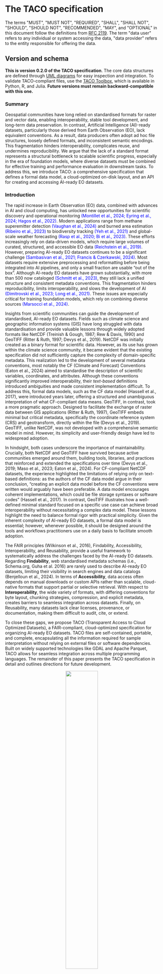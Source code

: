 # The TACO specification

The terms "MUST", "MUST NOT", "REQUIRED", "SHALL", "SHALL NOT", "SHOULD", "SHOULD NOT", "RECOMMENDED", "MAY", and "OPTIONAL" in this document follow the definitions from [RFC 2119](https://www.ietf.org/rfc/rfc2119.txt). The term "data user" refers to any individual or system accessing the data, "data provider" refers to the entity responsible for offering the data.

## Version and schema

**This is version 0.2.0 of the TACO specification**. The core data structures are defined through [UML diagrams](https://github.com/tacofoundation/specification) for easy inspection and integration. To validate TACO-compliant files, use the [TACO Toolbox](https://github.com/tacofoundation/taco-toolbox), which is available in Python, R, and Julia. **Future versions must remain backward-compatible with this one.**

### Summary

Geospatial communities have long relied on standardised formats for raster and vector data, enabling interoperability, stable tool development, and long-term data preservation. In contrast, Artificial Intelligence (AI)-ready datasets, particularly those derived from Earth Observation (EO), lack equivalent conventions. As a result, data producers often adopt ad hoc file structures, loosely defined formats, and inconsistent semantic encodings. This fragmentation hinders interoperability, complicates reuse, and undermines reproducibility. We argue that the lack of a standard format represents a structural bottleneck to scalable scientific progress, especially in the era of foundation models, where diverse datasets must be combined for effective training and performance evaluation in downstream tasks. To address this, we introduce TACO: a comprehensive specification that defines a formal data model, a cloud-optimized on-disk layout, and an API for creating and accessing AI-ready EO datasets.

### Introduction

The rapid increase in Earth Observation (EO) data, combined with advances in AI and cloud computing, has unlocked new opportunities for scientific discovery and operational monitoring <span style="color:blue">(Montillet et al., 2024; Eyring et al., 2024; Hagos et al., 2022)</span>. Modern applications range from methane superemitter detection <span style="color:blue">(Vaughan et al., 2024)</span> and burned area estimation <span style="color:blue">(Ribeiro et al., 2023)</span> to biodiversity tracking <span style="color:blue">(Yeh et al., 2021)</span> and global-scale weather forecasting <span style="color:blue">(Rasp et al., 2020; Bi et al., 2023)</span>. These efforts increasingly rely on data-driven models, which require large volumes of curated, structured, and accessible EO data <span style="color:blue">(Reichstein et al., 2019)</span>. However, preparing AI-ready EO datasets continues to be a significant challenge <span style="color:blue">(Sambasivan et al., 2021; Francis & Czerkawski, 2024)</span>. Most datasets require extensive preprocessing and reformatting before being integrated into AI pipelines, and only a small fraction are usable “out of the box”. Although AI-ready EO datasets have grown substantially, with more than 500 now cataloged <span style="color:blue">(Schmitt et al., 2023)</span>, they still lack a unified structure and consistent metadata conventions. This fragmentation hinders reproducibility, limits interoperability, and slows the development of AI <span style="color:blue">(Dimitrovski et al., 2023; Long et al., 2021)</span>. These issues are especially critical for training foundation models, which rely on combining diverse sources <span style="color:blue">(Marsocci et al., 2024)</span>.


Insights from scientific communities can guide the development of standardised, AI-ready EO datasets. Fields such as climate science and geographic information systems (GIS) have long struggled with data standardisation and provide valuable lessons through widely adopted formats like NetCDF (Treinish & Gough, 1987; Rew & Davis, 1990) and GeoTIFF (Ritter & Ruth, 1997; Devys et al., 2019). NetCDF was initially created as a binary format for scientific data.
However, as its use has grown within the climate science community, it became evident that the existing specification did not sufficiently capture the complexity of domain-specific metadata. This realization led to the development of several metadata conventions, most notably the CF (Climate
and Forecast) Conventions (Eaton et al., 2024) aimed to standardise the description of scientific variables, coordinates, and attributes. Although these conventions significantly improved interoperability, their *text-based* definitions introduced ambiguities and made consistent implementation
difficult. To address this, formal data models, such as the CF data model (Hassell et al., 2017), were introduced years later, offering a structured and unambiguous interpretation of what CF-compliant data means. GeoTIFF, in contrast, took a more pragmatic approach. Designed to facilitate the exchange of raster data between GIS applications (Ritter & Ruth, 1997), GeoTIFF embeds minimal but critical metadata, specifically the coordinate reference system (CRS) and
geotransform, directly within the file (Devys et al., 2019). GeoTIFF, unlike NetCDF, was not developed with a comprehensive semantic model in mind. However, its simplicity and user-friendly design have led to widespread adoption.

In hindsight, both cases underscore the importance of maintainability. Crucially, both NetCDF and GeoTIFF have survived because active communities emerged around them, building tools, libraries, and practices that reinforced and extended the specifications over time (Devys et al., 2019; Maso et al., 2023; Eaton et al., 2024). For CF-compliant NetCDF datasets, the experience highlighted the limitations of relying only on text-based definitions: as the authors of the CF data model argue in their conclusion, “creating an explicit data model before the CF conventions were written would arguably have been preferable. A data model encourages coherent implementations, which could be file storage syntaxes or software codes” (Hassell et al., 2017). In contrast, GeoTIFF illustrates how a well-defined minimal standard focused on a specific use case can achieve broad interoperability without necessitating a complex data model. These lessons highlight the need to balance formal rigor with practical simplicity. Given the inherent complexity of AI-ready EO datasets, a formal data model is essential; however, whenever possible, it should be designed around the tools and workflows practitioners use on a daily basis to facilitate smooth adoption.

The FAIR principles (Wilkinson et al., 2016), Findability, Accessibility, Interoperability, and Reusability, provide a useful framework to systematically address the challenges faced by the AI-ready EO datasets. Regarding **Findability**, web standardised metadata schemas (i.e., Schema.org, Guha et al. 2016) are rarely used to describe AI-ready EO datasets, limiting their visibility in search engines and data catalogs (Benjelloun et al., 2024). In terms of **Accessibility**, data access often depends on manual downloads or custom APIs rather than scalable, cloud-native formats that support partial or selective retrieval. With respect to **Interoperability**, the wide variety of formats, with differing conventions for byte layout, chunking strategies, compression, and explicit metadata, creates barriers to seamless integration across datasets. Finally, on Reusability, many datasets lack clear licenses, provenance, or documentation, making them difficult to audit, cite, or extend.

To close these gaps, we propose TACO (Transparent Access to Cloud Optimized Datasets), a FAIR-compliant, cloud-optimized specification for organizing AI-ready EO datasets. TACO files are self-contained, portable, and complete, encapsulating all the information required for sample interpretation without relying on external files or software dependencies. Built on widely supported technologies like GDAL and Apache Parquet, TACO allows for seamless integration across multiple programming languages. The remainder of this paper presents the TACO specification in detail and outlines directions for future development.

<figure style="text-align: center;">
  <img src="https://github.com/user-attachments/assets/17a84407-0cd1-4da4-9e0d-2e22beda7087" width="50%">
  <figcaption><strong>Figure 1:</strong> Conceptual organization of the TACO Specification. The Data Model (A) is composed of two layers: Logical Structure (describing the relationships between data and metadata) and Semantic Description (standardised metadata definitions). These layers collectively define the Data Format (B), specifying how data is stored, which can be created and accessed through a dedicated API (C) consisting of the ToolBox (for creation) and the Reader (for reading).</figcaption>
</figure>

### The specification

The TACO specification defines the data model, file format, and API (**Figure 1**). Here, the **_data model_** refers to an abstract representation of a dataset that defines the rules, constraints, and relationships connecting metadata to the associated data assets (**Figure 2**). The **_data format_** defines the physical representation of the dataset, specifying how data and metadata are encoded, stored, and organized. Finally, the API specifies the programmatic methods and conventions by which users and applications can interact with TACO-compliant datasets. By providing a unique and well-structured interface, the API abstracts the underlying complexity of the data format and data model, allowing data users to query, modify, and even integrate multiple TACO datasets.

#### The Data Model

The logical structure of the TACO data model is illustrated in the UML diagram in **Figure 2**. At its core, a TACO dataset is defined as a structured collection of minimal self-contained data units, called SAMPLEs, organized within a container, called TORTILLA, and enriched by dataset-level metadata.

<figure style="text-align: center;">
  <img src="https://github.com/user-attachments/assets/f41109aa-357f-4a2c-b348-e39192a9ccc6" alt="TACO logical structure" width="75%">
  <figcaption><strong>Figure:</strong> TACO logical structure. A <code>SAMPLE</code> encapsulates raw data and metadata, with a pointer to a <code>DataSource</code>. Supported data sources include <code>GDALDataset</code>, <code>BYTES</code>, and <code>TORTILLA</code>. TACO extends <code>TORTILLA</code> by adding high-level dataset metadata.</figcaption>
</figure>

A SAMPLE represents the minimal self-contained and smallest indivisible unit for AI training and evaluation. Each SAMPLE encapsulates the actual data and metadata (**Figure 3**). Importantly, each SAMPLE contains a pointer to a DataSource that specifies how to access the underlying data. TACO supports three primary DataSource types: (i) GDALDataset, for raster or vector data readable by the GDAL library; (ii) BYTES, representing raw byte streams for unsupported or custom formats; and (iii) TORTILLA. While the BYTES option is available, GDALDataset is recommended for partial read support.

The TORTILLA serves as a container that manages multiple SAMPLE instances. All SAMPLEs within a TORTILLA share a uniform metadata schema, enabling the combined metadata to be represented as a dataframe. Since TORTILLA implements the DataSource interface, it can be referenced within a SAMPLE, enabling recursive nesting of TORTILLA containers. This design supports the representation of hierarchical datasets while preserving the modularity and self-contained nature of individual SAMPLEs.

Building upon TORTILLA, the TACO class extends this container structure by adding comprehensive dataset-level metadata (**Figure 4**). This additional metadata provides a semantic overview of the collection, supporting dataset management, discovery, and interoperability.

<figure style="text-align: center;">
  <img src="logical_taco.png" alt="TACO logical structure" width="75%">
  <figcaption><strong>Figure:</strong> TACO logical structure. A <code>SAMPLE</code> encapsulates raw data and metadata, with a pointer to a <code>DataSource</code>. Supported data sources include <code>GDALDataset</code>, <code>BYTES</code>, and <code>TORTILLA</code>. TACO extends <code>TORTILLA</code> by adding high-level dataset metadata.</figcaption>
</figure>

#### Semantic Description

This section defines the structure of the metadata associated with each individual SAMPLE (**Figure 3**) and with the TACO dataset (**Figure 4**) as a whole. Metadata is organized into three categories: (1) Core (required fields), (2) Optional (non-essential fields providing additional context or supporting specific functionalities), and (3) Automatic (fields automatically generated by the TACO API; generation is based exclusively on core metadata and never on optional fields).

At the `SAMPLE` level, two core attributes are required: `tortilla:id`, a unique string that identifies each `SAMPLE`, and `tortilla:file_format`, which specifies the data format—either `TORTILLA`, `BYTES`, or any format supported by GDAL. An optional field, `tortilla:data_split`, indicates the dataset partition to which the sample belongs (e.g., training, validation, or testing). Additionally, the fields `tortilla:offset` (denoting the position within a TORTILLA archive) and `tortilla:length` (the sample's size) are automatically computed by the TACO API (**Table 1**). The current specification supports three optional metadata extensions: STAC, Responsible AI (RAI), and sample statistics (STATS), which are described in detail in the `SAMPLE` Extensions section.

At the dataset level, TACO defines a `Metadata` class that encapsulates both core and optional fields describing the dataset’s provenance, structure, and content (**Table 1**). Core fields include a persistent identifier (`id`), versioning information (`taco_version`, `dataset_version`), spatiotemporal coverage (`extent`), a human-readable description (`description`), licensing details (`licenses`), and contact information for both dataset providers (`providers`) and the individual responsible for converting the data into TACO (`data_curator`). Several of these core fields employ nested structures or lists to represent complex information. For example, both `providers` and `data_curator` are modeled as lists of `Contact` objects (**Table 2**), each containing attributes such as name, affiliation, and email. The `extent` field (**Table 3**) uses nested list structures to capture spatial and temporal bounds, while the `licenses` field is represented by a `Licenses` class that can wrap one or more license entries.

Optional fields in the `Metadata` class include a dataset title, descriptive keywords, and high-level information about intended use, such as the task type (**Table 4**) and split strategy (**Table 5**). Links to external resources can be provided via the optional `raw_link` and `discuss_link` fields, both represented by a `Hyperlink` class that includes an `href` and a textual `description` (**Table 6**). TACO metadata is designed to be extensible: additional modules can be integrated by inheriting from an abstract `Extension` class. Version 0.2.0 of the specification supports three such extensions at the dataset level: Responsible AI (RAI), Publications, and Sensor metadata (**Table 7**, **Table 8**, and **Table 9**, respectively).

#### Data format

The **TORTILLA** and **TACO** file formats are designed for efficient storage of large-scale datasets using a binary serialization scheme (Figure \ref{fig\:file\_format}). Each TORTILLA file enforces a consistent schema and metadata structure across all its samples. Metadata is stored in the **FOOTER** using Apache Parquet, while the corresponding sample data is stored as a Binary Large Object (**BLOB**). Each row in the Apache Parquet file corresponds to a distinct `SAMPLE` object. The **BLOB** and the **FOOTER** are combined into a single file, constituting the TORTILLA format (see Figure \ref{fig\:file\_format}). Notably, the format enables partial reads of the **BLOB** during sample-level access, while the **FOOTER** is read entirely only once at load time.

A **TACO** file extends the TORTILLA format by appending dataset-level metadata (the **COLLECTION**), encoded in JSON at the end of the file. This design ensures that both TORTILLA and TACO files are self-contained, portable, and complete—encapsulating all information required to interpret samples without reliance on external files or software dependencies.

Each file begins with a fixed 200-byte **HEADER** that includes a 2-byte magic number, an 8-byte offset and length for the **FOOTER**, and an 8-byte data partition count that indicates how many segments the dataset contains. This count allows the TACO API to verify dataset completeness and reconstruct the full archive correctly. TACO files introduce two additional 8-byte fields for the **COLLECTION** offset and length. Both formats reserve unused space in the header for future use: 174 bytes in TORTILLA and 158 bytes in TACO.

The TACO API (Section \ref{sec\:api}) automatically generates certain fields based on the input data. For instance, it records sample-level offsets and lengths as columns in the **FOOTER**, enabling efficient random access to individual samples (illustrated by the red dotted line in Figure \ref{fig\:file\_format}). To support multi-language interoperability and partial reads, TACO relies on GDAL’s Virtual File System (VFS), particularly the `/vsisubfile/` handler, which allows byte ranges within a TACO file to be treated as standalone `GDALDataset` objects. This enables fast random access without reading the entire **BLOB** region.

TACO also supports cloud-optimized access, leveraging additional GDAL VFS handlers such as `/vsicurl/`, `/vsis3/`, `/vsiaz/`, `/vsigs/`, `/vsioss/`, and `/vsiswift/`, ensuring high-performance reads across diverse cloud storage platforms.

#### API

The TACO API consists of two main components: the **Toolbox** (Figure\~\ref{fig\:api\_tacotoolbox}) and the **Reader** (Figure\~\ref{fig\:api\_reader}). The Toolbox provides data classes for the core TACO models—`SAMPLE`, `TORTILLA`, and `TACO`—enabling users to define and modify dataset structures entirely through code. It includes a `create()` method that serializes both data and metadata into fully compliant TACO or TORTILLA files. Additionally, the `edit()` method allows users to update existing files, whether adjusting the `COLLECTION` or the `FOOTER`.

Format conversion is supported through optional utilities such as `tortilla2taco()`, `taco2tortilla()`, `footer2geoparquet()`, and `footer2geoparquetstac()`. Exporters like `collection2stac()`, `collection2croissant()`, `collection2datacite()`, and `collection2datacard()` enable collection-level metadata generation in STAC, Croissant, DataCite, or Markdown formats.

The **Reader** component provides a simple interface to load and interact with TACO and TORTILLA files. It implements a `load()` function that retrieves the `FOOTER` and, if called with `collection=True`, also returns the `COLLECTION`. A `compile()` function must also be provided to create smaller subsets of existing TACO or TORTILLA files.

The Reader is designed to operate within a DataFrame interface in the target environment (e.g., R, Python, or Julia), mapping the `FOOTER` to a DataFrame object. Additionally, a `read` method must be implemented on the DataFrame to expose GDAL VFS access (Figure\~\ref{fig\:api\_reader}). Optional helper functions can also be included to perform sanity checks and validate file compliance with the TACO format specification.

### Facilitating dataset streaming

Since version `0.0.2`, TACO supports fully streamable datasets, which is particularly advantageous for nested datasets—specifically, when TORTILLA files are used as the underlying data source. Streaming capabilities in TACO allow users to avoid copying data to local disk by enabling on-demand reading, thereby enhancing performance in cloud-based workflows. This approach significantly reduces the number of HTTP GET requests typically required when accessing individual samples. In non-streaming scenarios, inspecting each sample in a nested dataset results in a separate Parquet read per sample, which in cloud environments leads to additional HTTP requests, increasing both latency and cost.

To mitigate this issue, TACO now embeds all metadata, including both top-level sample metadata and fine-grained chunking details, directly into the FOOTER. As illustrated in Figure \ref{fig\:streamable\_taco}, the FOOTER is organized as a sequence of \$n + 2\$ Parquet files, where \$n\$ is the maximum nesting depth (with \$n = 0\$ for non-nested datasets). The additional two files include a top-level Parquet file that stores sample-level metadata and a bottom-level Parquet file dedicated to chunking-level metadata. The latter is supported only when the underlying data is stored as TACO-Optimized GeoTIFFs (TOGs).

A TOG is a GDAL-compatible GeoTIFF file created using specific compression and tiling options that make it suitable for machine learning workflows. The required creation parameters include `driver="COG"`, `tiled=True`, `interleave="tile"`, `blocksize=512` (divisible by 16 and tunable to the desired patch size), `compress="zstd"`, `level=13`, `bigtiff="yes"`, `overview="none"`, and `predictor="yes"`. Each TOG must embed image-level statistics into the `TIFFTAG_GDAL_METADATA` (ID 42112), specifically under the `IMAGE_INFO` key. These statistics are generated by running the following command:

```
gdalinfo -hist -approx_stats -json -nofl
```

The FOOTER’s offset and length values, stored in the file HEADER, point to the location of the first Parquet file. Each Parquet file contains file-level key-value metadata, encoded as a JSON string, using the key `"pointer"` and the format `OFFSETLENGTH(A, B)` where `A` and `B` represent the byte offset and length of the subsequent Parquet file. This process continues until the `"pointer"` is set to `NULL`, signaling the end of the metadata chain. Every Parquet file includes a column named `root`, which functions as a primary key for maintaining the relational structure across the different levels.


### Extensions

